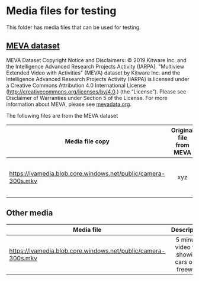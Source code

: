 # Media files for testing
This folder has media files that can be used for testing. 

## [MEVA dataset](http://mevadata.org/)
MEVA Dataset Copyright Notice and Disclaimers: © 2019 Kitware Inc. and the Intelligence Advanced Research Projects Activity (IARPA). "Multiview Extended Video with Activities" (MEVA) dataset by Kitware Inc. and the Intelligence Advanced Research Projects Activity (IARPA) is licensed under a Creative Commons Attribution 4.0 International License (http://creativecommons.org/licenses/by/4.0.) (the “License”). Please see Disclaimer of Warranties under Section 5 of the License. For more information about MEVA, please see [mevadata.org](http://mevadata.org).

The following files are from the MEVA dataset

| Media file copy | Original file from MEVA | Description |
| --------------- |:-----------------------:| :---------: |
| https://lvamedia.blob.core.windows.net/public/camera-300s.mkv | xyz | 5 minute video file showing cars on a freeway |



## Other media

| Media file | Description |
| ---------- |:-----------:|
| https://lvamedia.blob.core.windows.net/public/camera-300s.mkv | 5 minute video file showing cars on a freeway |



